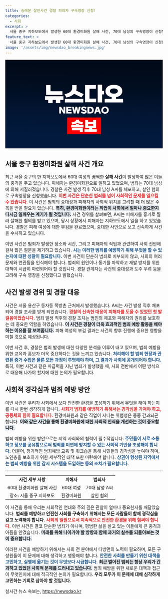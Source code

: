 ```yaml
---
title: 숭례문 살인사건 경찰 피의자 구속영장 신청!
categories:
  - 사회
excerpt: >
  서울 중구 지하보도에서 발생한 60대 환경미화원 살해 사건, 70대 남성의 구속영장이 신청됐다. 경찰은 중대 사건으로 부검을 완료하고 도주 우려를 고려했다고 밝혔다. 이 충격적인 사건의 전말은?
feature_text: >
  서울 중구 지하보도에서 발생한 60대 환경미화원 살해 사건, 70대 남성의 구속영장이 신청됐다. 경찰은 중대 사건으로 부검을 완료하고 도주 우려를 고려했다고 밝혔다. 이 충격적인 사건의 전말은?
image: '/assets/img/newsdao_breakingnews.jpg'
---
```


<p><img src="/assets/img/newsdao_breakingnews.jpg" alt="cryptoinkorea 속보" /></p>

<h2 data-ke-size="size26">서울 중구 환경미화원 살해 사건 개요</h2>

<p data-ke-size="size16">최근 서울 중구의 한 지하보도에서 60대 여성의 끔찍한 <b>살해 사건</b>이 발생하여 많은 이들의 충격을 주고 있습니다. 피해자는 환경미화원으로 일하고 있었으며, 범죄는 70대 남성에 의해 저질러졌습니다. 경찰은 사건 발생 직후 70대 남성 A씨를 체포하고, 살인 혐의로 구속영장을 신청했습니다. <b><span style="color: #ee2323;">이번 사건은 단순한 범죄를 넘어 사회적인 문제를 일으킬 수 있습니다.</span></b> 이 사건은 범죄의 중대성과 피해자의 사회적 위치를 고려할 때 더 많은 주목을 받을 필요가 있습니다. <b><span style="background-color: #21538527;">특히, 환경미화원이라는 직업이 사회에서 얼마나 중요한지 다시금 일깨우는 계기가 될 것입니다.</span></b> 사건 경위를 살펴보면, A씨는 피해자를 흉기로 찔러 살해한 혐의를 받고 있으며, 당시 상황에서 피해자는 지하보도에서 일을 하고 있었습니다. 경찰은 피해 여성에 대한 부검을 완료했으며, 중대한 사안으로 보고 신속하게 사건을 수사하고 있습니다.</p>

<p data-ke-size="size16">이번 사건은 범죄가 발생한 장소와 시간, 그리고 피해자의 직업과 관련하여 사회 전반에 걸쳐 많은 질문을 제기하고 있습니다. <b><span style="color: #1a5490;">시는 이러한 범죄를 예방하기 위해 무엇을 할 수 있는지에 대한 성찰이 필요합니다.</span></b> 이번 사건이 단순히 범죄로 치부되지 않고, 사회의 여러 문제와 연관됨을 인식해야 합니다. 범죄의 원인이나 동기를 파악하고 재발 방지를 위한 대책이 시급히 마련되어야 할 것입니다. 경찰 관계자는 사건의 중대성과 도주 우려 등을 고려해 구속 영장을 신청했다고 밝혔습니다.</p>

<h2 data-ke-size="size26">사건 발생 경위 및 경찰 대응</h2>

<p data-ke-size="size16">사건은 서울 용산구 동자동 쪽방촌 근처에서 발생했습니다. A씨는 사건 발생 직후 체포되어 경찰 조사를 받게 되었습니다. <b><span style="color: #ee2323;">경찰의 신속한 대응이 피해자를 도울 수 있었던 첫 발걸음이었습니다.</span></b> 범죄 발생 직후의 경찰 조치는 범인의 체포와 피해자의 권리를 보호하는 데 중요한 역할을 하였습니다. <b><span style="background-color: #21538527;">이 사건은 경찰이 더욱 효과적인 범죄 예방 활동을 해야 하는 이유를 잘 보여줍니다.</span></b> 피해 여성의 부검 결과는 사건의 향후 진행에 중요한 영향을 미칠 것으로 예상됩니다.</p>

<p data-ke-size="size16">이번 사건 후, 경찰은 범죄 발생에 대한 다양한 분석을 이루어 내고 있으며, 범죄 예방을 위한 교육과 홍보가 더욱 중요하다는 것을 느끼고 있습니다. <b><span style="color: #1a5490;">처리해야 할 범죄 현장과 관련된 증거 수집은 물론 모든 과정이 투명해야 하며, 그 결과가 사회에 공개되어야 합니다.</span></b> 특히, 이번 사건과 같은 파급력을 지닌 범죄가 발생했을 때, 사회 전반에서 어떤 방식으로 대응해 나가야 할지에 대한 논의가 필요합니다.</p>

<h2 data-ke-size="size26">사회적 경각심과 범죄 예방 방안</h2>

<p data-ke-size="size16">이번 사건은 우리가 사회에서 보다 안전한 환경을 조성하기 위해서 무엇을 해야 하는지를 다시 한번 생각하게 합니다. <b><span style="color: #ee2323;">사회가 범죄를 예방하기 위해서는 경각심을 가져야 하고, 공동체의 힘이 필요합니다.</span></b> 환경미화원과 같은 직업이 지니는 위험성은 종종 간과되곤 합니다. <b><span style="background-color: #21538527;">이와 같은 사건을 통해 환경미화원에 대한 사회적 인식을 개선하는 것이 중요합니다.</span></b> </p>

<p data-ke-size="size16">범죄 예방을 위한 방안으로는 지역 사회와의 협력이 필수적입니다. <b><span style="color: #1a5490;">주민들이 서로 소통하고 정보를 공유함으로써 범죄를 미연에 방지할 수 있는 사회적 기반을 조성해야 합니다.</span></b> 더불어, 정기적인 범죄예방 교육 및 워크숍을 통해 시민들의 경각심을 높여야 하며, 노인층을 보호하기 위한 세부적인 대책 또한 마련해야 합니다. <b><span style="color: #1a5490;">상권이 형성된 지역에서는 범죄 예방을 위한 감시 시스템을 도입하는 등의 조치가 필요합니다.</span></b> </p>

<hr />

<table style="width: 100%; border-collapse: collapse;">
<tr>
<td style="text-align: center; height: 17px;"><b>사건 세부 사항</b></td>
<td style="text-align: center; height: 17px;"><b>피해자</b></td>
<td style="text-align: center; height: 17px;"><b>범죄자</b></td>
</tr>
<tr>
<td style="text-align: center; height: 17px;">60대 환경미화원 살해 사건</td>
<td style="text-align: center; height: 17px;">60대 여성</td>
<td style="text-align: center; height: 17px;">70대 남성 A씨</td>
</tr>
<tr>
<td style="text-align: center; height: 17px;">장소: 서울 중구 지하보도</td>
<td style="text-align: center; height: 17px;">환경미화원</td>
<td style="text-align: center; height: 17px;">살인 혐의</td>
</tr>
</table>

<p data-ke-size="size16">이 사건을 통해 우리는 사회적인 연대와 주의 깊은 관찰이 얼마나 중요한지를 깨달았습니다. <b>범죄를 예방하고 안전한 사회를 구축하기 위해서는 모든 사람들이 함께 경각심을 갖고 노력해야 합니다.</b> <b><span style="color: #ee2323;">사회의 일원으로서 지속적으로 안전한 환경을 위해 힘써야 합니다.</span></b> 이번 사건은 결코 단순한 범죄가 아니며, 평범한 삶을 살고 있는 이들에게 큰 충격과 아픔을 안겼습니다. <b><span style="background-color: #21538527;">미래를 위해 나아가야 할 방향과 함께 과거의 실수를 되돌아보는 것이 중요합니다.</span></b></p>

<p data-ke-size="size16">이러한 사건을 예방하기 위해서는 사회 전 분야에서 다방면의 노력이 필요하며, 모든 구성원들이 이 문제에 대해 생각하고 행동해야 합니다. <b><span style="color: #1a5490;">안전한 사회를 만들기 위한 대책을 고민하고, 실행에 옮기는 것이 무엇보다 시급합니다.</span></b> <b><span style="background-color: #21538527;">최근 벌어진 범죄는 항상 우리가 간과하고 있었던 사회적 문제를 드러내고 있습니다.</span></b> 범죄 예방을 위한 새로운 대책과 접근이 무엇인지에 대해 적극적인 논의가 필요합니다. <b>우리 모두가 이 문제에 대해 심각하게 고민하는 기회로 삼아야 할 것입니다.</b></p>
실시간 뉴스 속보는, <a href="https://newsdao.kr" rel="dofollow">https://newsdao.kr</a>


